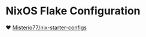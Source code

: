 # NixOS Flake Configuration

♥️  [Misterio77/nix-starter-configs](https://github.com/Misterio77/nix-starter-configs)
